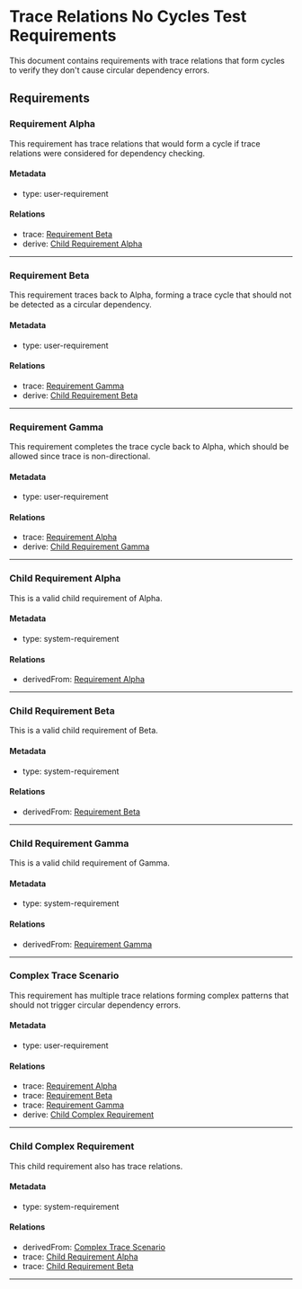 # Trace Relations No Cycles Test Requirements

This document contains requirements with trace relations that form cycles to verify they don't cause circular dependency errors.

## Requirements

### Requirement Alpha

This requirement has trace relations that would form a cycle if trace relations were considered for dependency checking.

#### Metadata
  * type: user-requirement

#### Relations
  * trace: [Requirement Beta](#requirement-beta)
  * derive: [Child Requirement Alpha](#child-requirement-alpha)

---

### Requirement Beta

This requirement traces back to Alpha, forming a trace cycle that should not be detected as a circular dependency.

#### Metadata
  * type: user-requirement

#### Relations
  * trace: [Requirement Gamma](#requirement-gamma)
  * derive: [Child Requirement Beta](#child-requirement-beta)

---

### Requirement Gamma

This requirement completes the trace cycle back to Alpha, which should be allowed since trace is non-directional.

#### Metadata
  * type: user-requirement

#### Relations
  * trace: [Requirement Alpha](#requirement-alpha)
  * derive: [Child Requirement Gamma](#child-requirement-gamma)

---

### Child Requirement Alpha

This is a valid child requirement of Alpha.

#### Metadata
  * type: system-requirement

#### Relations
  * derivedFrom: [Requirement Alpha](#requirement-alpha)

---

### Child Requirement Beta

This is a valid child requirement of Beta.

#### Metadata
  * type: system-requirement

#### Relations
  * derivedFrom: [Requirement Beta](#requirement-beta)

---

### Child Requirement Gamma

This is a valid child requirement of Gamma.

#### Metadata
  * type: system-requirement

#### Relations
  * derivedFrom: [Requirement Gamma](#requirement-gamma)

---

### Complex Trace Scenario

This requirement has multiple trace relations forming complex patterns that should not trigger circular dependency errors.

#### Metadata
  * type: user-requirement

#### Relations
  * trace: [Requirement Alpha](#requirement-alpha)
  * trace: [Requirement Beta](#requirement-beta)
  * trace: [Requirement Gamma](#requirement-gamma)
  * derive: [Child Complex Requirement](#child-complex-requirement)

---

### Child Complex Requirement

This child requirement also has trace relations.

#### Metadata
  * type: system-requirement

#### Relations
  * derivedFrom: [Complex Trace Scenario](#complex-trace-scenario)
  * trace: [Child Requirement Alpha](#child-requirement-alpha)
  * trace: [Child Requirement Beta](#child-requirement-beta)

---